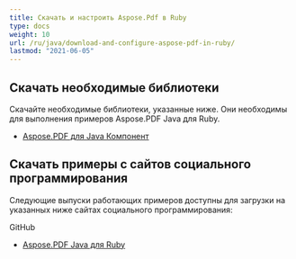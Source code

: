 ```yaml
---
title: Скачать и настроить Aspose.Pdf в Ruby
type: docs
weight: 10
url: /ru/java/download-and-configure-aspose-pdf-in-ruby/
lastmod: "2021-06-05"
---
```


## Скачать необходимые библиотеки

Скачайте необходимые библиотеки, указанные ниже. Они необходимы для выполнения примеров Aspose.PDF Java для Ruby.

- [Aspose.PDF для Java Компонент](https://downloads.aspose.com/pdf/java)

## Скачать примеры с сайтов социального программирования

Следующие выпуски работающих примеров доступны для загрузки на указанных ниже сайтах социального программирования:

GitHub

- [Aspose.PDF Java для Ruby](https://github.com/aspose-pdf/Aspose.PDF-for-Java/tree/master/Plugins/Aspose_Pdf_Java_for_Ruby)